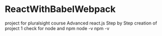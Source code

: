 # ReactWithBabelWebpack
project for pluralsight course Advanced react.js
Step by Step creation of project
1 check for node and npm 
  node -v
  npm -v
